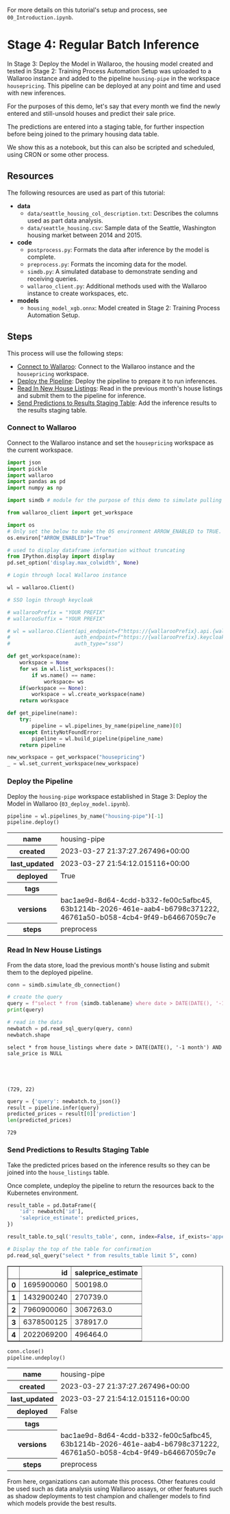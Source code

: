 For more details on this tutorial's setup and process, see `00_Introduction.ipynb`.

# Stage 4: Regular Batch Inference

In Stage 3: Deploy the Model in Wallaroo, the housing model created and tested in Stage 2: Training Process Automation Setup was uploaded to a Wallaroo instance and added to the pipeline `housing-pipe` in the workspace `housepricing`.  This pipeline can be deployed at any point and time and used with new inferences.

For the purposes of this demo, let's say that every month we find the newly entered and still-unsold houses and predict their sale price.

The predictions are entered into a staging table, for further inspection before being joined to the primary housing data table.

We show this as a notebook, but this can also be scripted and scheduled, using CRON or some other process.

## Resources

The following resources are used as part of this tutorial:

* **data**
  * `data/seattle_housing_col_description.txt`: Describes the columns used as part data analysis.
  * `data/seattle_housing.csv`: Sample data of the Seattle, Washington housing market between 2014 and 2015.
* **code**
  * `postprocess.py`: Formats the data after inference by the model is complete.
  * `preprocess.py`: Formats the incoming data for the model.
  * `simdb.py`: A simulated database to demonstrate sending and receiving queries.
  * `wallaroo_client.py`: Additional methods used with the Wallaroo instance to create workspaces, etc.
* **models**
  * `housing_model_xgb.onnx`: Model created in Stage 2: Training Process Automation Setup.

## Steps

This process will use the following steps:

* [Connect to Wallaroo](#connect-to-wallaroo): Connect to the Wallaroo instance and the `housepricing` workspace.
* [Deploy the Pipeline](#deploy-the-pipeline): Deploy the pipeline to prepare it to run inferences.
* [Read In New House Listings](#read-in-new-house-listings): Read in the previous month's house listings and submit them to the pipeline for inference.
* [Send Predictions to Results Staging Table](#send-predictions-to-results-staging-table): Add the inference results to the results staging table.

### Connect to Wallaroo

Connect to the Wallaroo instance and set the `housepricing` workspace as the current workspace.


```python
import json
import pickle
import wallaroo
import pandas as pd
import numpy as np

import simdb # module for the purpose of this demo to simulate pulling data from a database

from wallaroo_client import get_workspace

import os
# Only set the below to make the OS environment ARROW_ENABLED to TRUE.  Otherwise, leave as is.
os.environ["ARROW_ENABLED"]="True"

# used to display dataframe information without truncating
from IPython.display import display
pd.set_option('display.max_colwidth', None)
```


```python
# Login through local Wallaroo instance

wl = wallaroo.Client()

# SSO login through keycloak

# wallarooPrefix = "YOUR PREFIX"
# wallarooSuffix = "YOUR PREFIX"

# wl = wallaroo.Client(api_endpoint=f"https://{wallarooPrefix}.api.{wallarooSuffix}", 
#                     auth_endpoint=f"https://{wallarooPrefix}.keycloak.{wallarooSuffix}", 
#                     auth_type="sso")
```


```python
def get_workspace(name):
    workspace = None
    for ws in wl.list_workspaces():
        if ws.name() == name:
            workspace= ws
    if(workspace == None):
        workspace = wl.create_workspace(name)
    return workspace

def get_pipeline(name):
    try:
        pipeline = wl.pipelines_by_name(pipeline_name)[0]
    except EntityNotFoundError:
        pipeline = wl.build_pipeline(pipeline_name)
    return pipeline
```


```python
new_workspace = get_workspace("housepricing")
_ = wl.set_current_workspace(new_workspace)
```

### Deploy the Pipeline

Deploy the `housing-pipe` workspace established in Stage 3: Deploy the Model in Wallaroo (`03_deploy_model.ipynb`).


```python
pipeline = wl.pipelines_by_name("housing-pipe")[-1]
pipeline.deploy()
```




<table><tr><th>name</th> <td>housing-pipe</td></tr><tr><th>created</th> <td>2023-03-27 21:37:27.267496+00:00</td></tr><tr><th>last_updated</th> <td>2023-03-27 21:54:12.015116+00:00</td></tr><tr><th>deployed</th> <td>True</td></tr><tr><th>tags</th> <td></td></tr><tr><th>versions</th> <td>bac1ae9d-8d64-4cdd-b332-fe00c5afbc45, 63b1214b-2026-461e-aab4-b6798c371222, 46761a50-b058-4cb4-9f49-b64667059c7e</td></tr><tr><th>steps</th> <td>preprocess</td></tr></table>



### Read In New House Listings

From the data store, load the previous month's house listing and submit them to the deployed pipeline.


```python
conn = simdb.simulate_db_connection()

# create the query
query = f"select * from {simdb.tablename} where date > DATE(DATE(), '-1 month') AND sale_price is NULL"
print(query)

# read in the data
newbatch = pd.read_sql_query(query, conn)
newbatch.shape
```

    select * from house_listings where date > DATE(DATE(), '-1 month') AND sale_price is NULL





    (729, 22)




```python
query = {'query': newbatch.to_json()}
result = pipeline.infer(query)
predicted_prices = result[0]['prediction']
len(predicted_prices)
```




    729



### Send Predictions to Results Staging Table

Take the predicted prices based on the inference results so they can be joined into the `house_listings` table.

Once complete, undeploy the pipeline to return the resources back to the Kubernetes environment.


```python
result_table = pd.DataFrame({
    'id': newbatch['id'],
    'saleprice_estimate': predicted_prices,
})

result_table.to_sql('results_table', conn, index=False, if_exists='append')
```


```python
# Display the top of the table for confirmation
pd.read_sql_query("select * from results_table limit 5", conn)
```




<div>
<style scoped>
    .dataframe tbody tr th:only-of-type {
        vertical-align: middle;
    }

    .dataframe tbody tr th {
        vertical-align: top;
    }

    .dataframe thead th {
        text-align: right;
    }
</style>
<table border="1" class="dataframe">
  <thead>
    <tr style="text-align: right;">
      <th></th>
      <th>id</th>
      <th>saleprice_estimate</th>
    </tr>
  </thead>
  <tbody>
    <tr>
      <th>0</th>
      <td>1695900060</td>
      <td>500198.0</td>
    </tr>
    <tr>
      <th>1</th>
      <td>1432900240</td>
      <td>270739.0</td>
    </tr>
    <tr>
      <th>2</th>
      <td>7960900060</td>
      <td>3067263.0</td>
    </tr>
    <tr>
      <th>3</th>
      <td>6378500125</td>
      <td>378917.0</td>
    </tr>
    <tr>
      <th>4</th>
      <td>2022069200</td>
      <td>496464.0</td>
    </tr>
  </tbody>
</table>
</div>




```python
conn.close()
pipeline.undeploy()
```




<table><tr><th>name</th> <td>housing-pipe</td></tr><tr><th>created</th> <td>2023-03-27 21:37:27.267496+00:00</td></tr><tr><th>last_updated</th> <td>2023-03-27 21:54:12.015116+00:00</td></tr><tr><th>deployed</th> <td>False</td></tr><tr><th>tags</th> <td></td></tr><tr><th>versions</th> <td>bac1ae9d-8d64-4cdd-b332-fe00c5afbc45, 63b1214b-2026-461e-aab4-b6798c371222, 46761a50-b058-4cb4-9f49-b64667059c7e</td></tr><tr><th>steps</th> <td>preprocess</td></tr></table>



From here, organizations can automate this process.  Other features could be used such as data analysis using Wallaroo assays, or other features such as shadow deployments to test champion and challenger models to find which models provide the best results.
